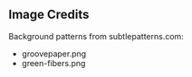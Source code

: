 Image Credits
-------------

Background patterns from subtlepatterns.com:

* groovepaper.png
* green-fibers.png
